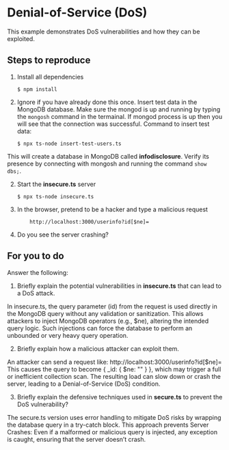 # Denial-of-Service (DoS)

This example demonstrates DoS vulnerabilities and how they can be exploited.

## Steps to reproduce

1. Install all dependencies

   `$ npm install`

2. Ignore if you have already done this once. Insert test data in the MongoDB database. Make sure the mongod is up and running by typing the `mongosh` command in the termainal. If mongod process is up then you will see that the connection was successful. Command to insert test data:

   `$ npx ts-node insert-test-users.ts`

This will create a database in MongoDB called **infodisclosure**. Verify its presence by connecting with mongosh and running the command `show dbs;`.

2. Start the **insecure.ts** server

   `$ npx ts-node insecure.ts`

3. In the browser, pretend to be a hacker and type a malicious request

   ```
       http://localhost:3000/userinfo?id[$ne]=
   ```

4. Do you see the server crashing?

## For you to do

Answer the following:

1. Briefly explain the potential vulnerabilities in **insecure.ts** that can lead to a DoS attack.

In insecure.ts, the query parameter (id) from the request is used directly in the MongoDB query without any validation or sanitization. This allows attackers to inject MongoDB operators (e.g., $ne), altering the intended query logic. Such injections can force the database to perform an unbounded or very heavy query operation.

2. Briefly explain how a malicious attacker can exploit them.

An attacker can send a request like:
http://localhost:3000/userinfo?id[$ne]=
This causes the query to become { \_id: { $ne: "" } }, which may trigger a full or inefficient collection scan. The resulting load can slow down or crash the server, leading to a Denial-of-Service (DoS) condition.

3. Briefly explain the defensive techniques used in **secure.ts** to prevent the DoS vulnerability?

The secure.ts version uses error handling to mitigate DoS risks by wrapping the database query in a try-catch block. This approach prevents Server Crashes: Even if a malformed or malicious query is injected, any exception is caught, ensuring that the server doesn’t crash.
